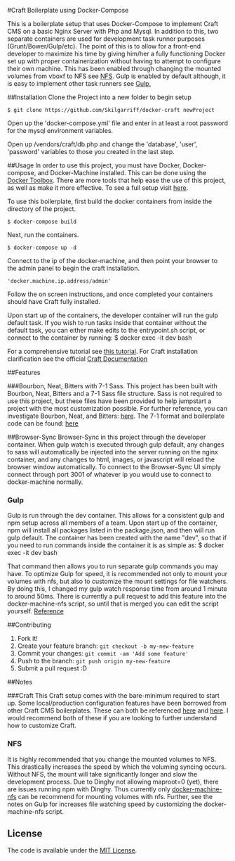 #Craft Boilerplate using Docker-Compose

This is a boilerplate setup that uses Docker-Compose to implement Craft CMS on a basic Nginx Server with Php and Mysql. In addition to this, two separate containers are used for development task runner purposes (Grunt/Bower/Gulp/etc). The point of this is to allow for a front-end developer to maximize his time by giving him/her a fully functioning Docker set up with proper containerization without having to attempt to configure their own machine. This has been enabled through changing the mounted volumes from vboxf to NFS see [NFS](#nfs). Gulp is enabled by default although, it is easy to implement other task runners see [Gulp.](#gulp)

##Installation
Clone the Project into a new folder to begin setup

    $ git clone https://github.com/Skilgarriff/docker-craft newProject

Open up the 'docker-compose.yml' file and enter in at least a root password for the mysql environment variables.

Open up /vendors/craft/db.php and change the 'database', 'user', 'password' variables to those you created in the last step.

##Usage
In order to use this project, you must have Docker, Docker-compose, and Docker-Machine installed. This can be done using the [Docker Toolbox](https://www.docker.com/docker-toolbox). There are more tools that help ease the use of this project, as well as make it more effective. To see a full setup visit [here](http://www.seankilgarriff.com/blog/docker).

To use this boilerplate, first build the docker containers from inside the directory of the project.

    $ docker-compose build

Next, run the containers.

    $ docker-compose up -d

Connect to the ip of the docker-machine, and then point your browser to the admin panel to begin the craft installation.

    'docker.machine.ip.address/admin'

Follow the on screen instructions, and once completed your containers should have Craft fully installed.

Upon start up of the containers, the developer container will run the gulp default task. If you wish to run tasks inside that container without the default task, you can either make edits to the entrypoint.sh script, or connect to the container by running:
    $ docker exec -it dev bash


 For a comprehensive tutorial see [this tutorial](http://www.SeanKilgarriff.com/blog/docker-craft). For Craft installation clarification see the official [Craft Documentation](https://craftcms.com/docs/installing)

##Features

###Bourbon, Neat, Bitters with 7-1 Sass.
This project has been built with Bourbon, Neat, Bitters and a 7-1 Sass file structure. Sass is not required to use this project, but these files have been provided to help jumpstart a project with the most customization possible. For further reference, you can investigate Bourbon, Neat, and Bitters: [here](http://bourbon.io/). The 7-1 format and boilerplate code can be found: [here](http://sass-guidelin.es/)

##Browser-Sync
Browser-Sync in this project through the developer container. When gulp watch is executed through gulp default, any changes to sass will automatically be injected into the server running on the nginx container, and any changes to html, images, or javascript will reload the browser window automatically. To connect to the Browser-Sync UI simply connect through port 3001 of whatever ip you would use to connect to docker-machine normally.

### Gulp

Gulp is run through the dev container. This allows for a consistent gulp and npm setup across all members of a team. Upon start up of the container, npm will install all packages listed in the package.json, and then will run gulp default. The container has been created with the name "dev", so that if you need to run commands inside the container it is as simple as:
    $ docker exec -it dev bash

That command then allows you to run separate gulp commands you may have. To optimize Gulp for speed, it is recommended not only to mount your volumes with nfs, but also to customize the mount settings for file watchers. By doing this, I changed my gulp watch response time from around 1 minute to around 50ms. There is currently a pull request to add this feature into the docker-machine-nfs script, so until that is merged you can edit the script yourself. [Reference](https://github.com/adlogix/docker-machine-nfs/pull/38)

##Contributing

1. Fork it!
2. Create your feature branch: `git checkout -b my-new-feature`
3. Commit your changes: `git commit -am 'Add some feature'`
4. Push to the branch: `git push origin my-new-feature`
5. Submit a pull request :D


##Notes

###Craft
This Craft setup comes with the bare-minimum required to start up. Some local/production configuration features have been borrowed from other Craft CMS boilerplates. These can both be referenced [here](https://github.com/imjakechapman/CraftCMS-Boilerplate) and [here](http://beliefagency.com/blog/beliefs-craftcms-boilerplate). I would recommend both of these if you are looking to further understand how to customize Craft. 

### NFS

It is highly recommended that you change the mounted volumes to NFS. This drastically increases the speed by which the voluming syncing occurs. Without NFS, the mount will take significantly longer and slow the development process. Due to Dinghy not allowing maproot=0 (yet), there are issues running npm with Dinghy. Thus currently only [docker-machine-nfs](https://github.com/adlogix/docker-machine-nfs) can be recommend for mounting volumes with nfs. Further, see the notes on Gulp for increases file watching speed by customizing the docker-machine-nfs script.



## License

The code is available under the [MIT License](/LICENSE).
